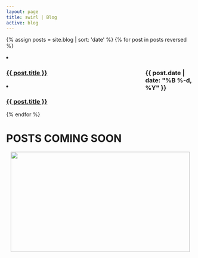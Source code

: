 ```yaml
---
layout: page
title: swirl | Blog
active: blog
---
```


<!--- <h1>My <img src="/images/ab_head_med.png" height="50px" style="padding-bottom:10px"> Blog</h1> --->

{% assign posts = site.blog | sort: 'date' %}
{% for post in posts reversed %}
<li class="hidden-xs"><h3><a href="{{ post.url }}">{{ post.title }}</a>	
<span class="hidden-xs" style="width: 8em; float: right; ">{{ post.date | date: "%B %-d, %Y" }}</span></h3></li>

<li class="visible-xs text-center"><h3><a href="{{ post.url }}">{{ post.title }}</a></h3></li>
{% endfor %}

# POSTS COMING SOON
<center>
<img src="https://media.giphy.com/media/5AiQLaZhFBeGk/giphy.gif" width="480" height="269">
</center>
